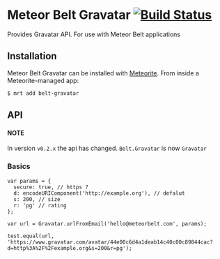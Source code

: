 # Meteor Belt Gravatar [![Build Status](https://travis-ci.org/meteorbelt/belt-gravatar.png?branch=master)](https://travis-ci.org/meteorbelt/belt-gravatar)

Provides Gravatar API. For use with Meteor Belt applications

## Installation

Meteor Belt Gravatar can be installed with [Meteorite](https://github.com/oortcloud/meteorite/). From inside a Meteorite-managed app:

``` sh
$ mrt add belt-gravatar
```

## API

#### NOTE

In version `v0.2.x` the api has changed.
`Belt.Gravatar` is now `Gravatar`

### Basics

```
var params = {
  secure: true, // https ?
  d: encodeURIComponent('http://example.org'), // defalut
  s: 200, // size
  r: 'pg' // rating
};

var url = Gravatar.urlFromEmail('hello@meteorbelt.com', params);

test.equal(url, 'https://www.gravatar.com/avatar/44e00c6d4a1deab14c40c00c89844cac?d=http%3A%2F%2Fexample.org&s=200&r=pg');
```
